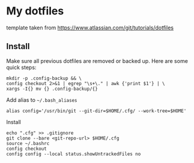 # My dotfiles

template taken from https://www.atlassian.com/git/tutorials/dotfiles

## Install
Make sure all previous dotfiles are removed or backed up. Here are some quick steps:
```
mkdir -p .config-backup && \
config checkout 2>&1 | egrep "\s+\." | awk {'print $1'} | \
xargs -I{} mv {} .config-backup/{}
```

Add alias to `~/.bash_aliases`
```
alias config='/usr/bin/git --git-dir=$HOME/.cfg/ --work-tree=$HOME'
```
Install
```
echo ".cfg" >> .gitignore
git clone --bare <git-repo-url> $HOME/.cfg
source ~/.bashrc
config checkout
config config --local status.showUntrackedFiles no
```
